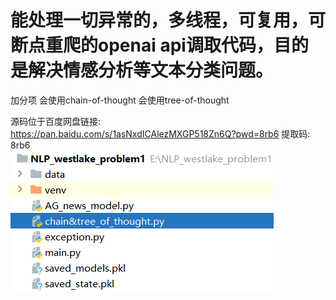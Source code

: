 # 能处理一切异常的，多线程，可复用，可断点重爬的openai api调取代码，目的是解决情感分析等文本分类问题。
加分项
会使用chain-of-thought
会使用tree-of-thought

源码位于百度网盘链接: https://pan.baidu.com/s/1asNxdICAlezMXGP518Zn6Q?pwd=8rb6 提取码: 8rb6 <br>
![structure](structure.jpg)
